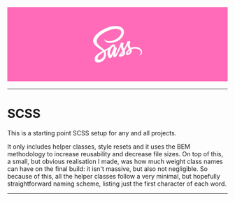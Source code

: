 <img src="./banner.jpg">

---

# SCSS

This is a starting point SCSS setup for any and all projects. 

It only includes helper classes, style resets and it uses the BEM methodology to increase reusability and decrease file sizes. On top of this, a small, but obvious realisation I made, was how much weight class names can have on the final build: it isn't massive, but also not negligible. So because of this, all the helper classes follow a very minimal, but hopefully straightforward naming scheme, listing just the first character of each word.

---